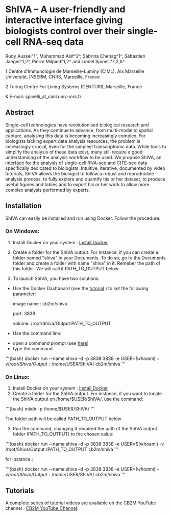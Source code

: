 # ShIVA – A user-friendly and interactive interface giving biologists control over their single-cell RNA-seq data 

Rudy Aussel^1^, Muhammad Asif^2^, Sabrina Chenag^1^, Sébastien Jaeger^1,2^, Pierre Milpied^1,2^ and Lionel Spinelli^1,2,&^ 

1 Centre d’Immunologie de Marseille-Luminy (CIML), Aix Marseille Université, INSERM, CNRS, Marseille, France

2 Turing Centre For Living Systems (CENTURI), Marseille, France

& E-mail:  spinelli_at_ciml.univ-mrs.fr

## Abstract

Single-cell technologies have revolutionised biological research and applications. As they continue to advance, from multi-modal to spatial capture, analysing this data is becoming increasingly complex. For biologists lacking expert data analysis resources, the problem is increasingly crucial, even for the simplest transcriptomic data. While tools to simplify the analysis of these data exist, many still require a good understanding of the analysis workflow to be used.
We propose ShIVA, an interface for the analysis of single-cell RNA-seq and CITE-seq data specifically dedicated to biologists. Intuitive, iterative, documented by video tutorials, ShIVA allows the biologist to follow a robust and reproducible analysis process, to fully explore and quantify his or her dataset, to produce useful figures and tables and to export his or her work to allow more complex analysis performed by experts. 

## Installation

ShIVA can easily be installed and run using Docker. Follow the procedure:

### On Windows:

1. Install Docker on your system : [Install Docker](https://docs.docker.com/desktop/install/windows-install/)

2. Create a folder for the ShIVA output. For instance, if you can create a folder named "shiva" in your Documents. To do so, go to the Documents folder and create a folder with name "shiva" in it. Remeber the path of this folder. We will call it PATH_TO_OUTPUT below.

3. To launch ShIVA, you have two solutions:

  + Use the Docker Dashboard (see the [tutorial](https://docs.docker.com/get-started/) ) to set the following parameter:
  
       image name : cb2m/shiva
       
       port: 3838
       
       volume: /root/Shiva/Output:PATH_TO_OUTPUT
       


  + Use the command line:

* open a command prompt (see [here](https://www.howtogeek.com/235101/10-ways-to-open-the-command-prompt-in-windows-10/))
* type the command 

'''{bash}
docker run --name shiva -d -p 3838:3838 -e USER=$(whoami) -v /root/Shiva/Output:/home/$USER/ShIVA/ cb2m/shiva
'''

### On Linux:

1. Install Docker on your system : [Install Docker](https://docs.docker.com/engine/install/)
2. Create a folder for the ShIVA output. For instance, if you want to locate the ShIVA output on /home/$USER/ShIVA/, use the command:

'''{bash}
mkdir -p /home/$USER/ShIVA/
'''

The folder path will be called PATH_TO_OUTPUT below

3. Run the command, changing if required the path of the ShIVA output folder (PATH_TO_OUTPUT) to the chosen value: 

'''{bash}
docker run --name shiva -d -p 3838:3838 -e USER=$(whoami) -v /root/Shiva/Output:/PATH_TO_OUTPUT cb2m/shiva
'''

for instance : 

'''{bash}
docker run --name shiva -d -p 3838:3838 -e USER=$(whoami) -v /root/Shiva/Output:/home/$USER/ShIVA/ cb2m/shiva
'''

## Tutorials

A complete series of tutorial videos are available on the CB2M YouTube channel : [CB2M YouTube Channel](https://www.youtube.com/channel/UCJJ3Svi8AY6XGx4Y9r9G3Iw).

